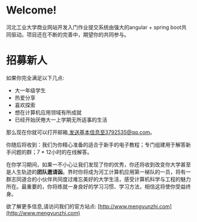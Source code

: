 # Welcome!
河北工业大学商业网站开发入门作业提交系统由强大的angular + spring boot共同驱动。项目还在不断的完善中，期望你的共同参与。

# 招募新人
如果你完全满足以下几点:
* 大一年级学生
* 热爱分享
* 喜欢探索
* 想在计算机应用领域有所成就
* 已经开始厌倦大一上学期无所适事的生活

那么现在你就可以打开邮箱,发送基本信息至3792535@qq.com。

你随后将收到：我们为你精心准备的适合于新手的电子教程；专门组建用于解答新手问题的群；7 * 12小时的在线解答。

在你学习期间，如果一不小心让我们发现了你的优秀，你还将收到改变你大学甚至是人生轨迹的**团队邀请函**。界时你将成为河工计算机应用第一梯队的一员，将有一群志同道合的小伙伴共同度过难忘美好的大学生活，感受计算机科学与工程的魅力所在。最重要的，你将练就一身良好的学习习惯、学习方法，相信这将使你受益终身。

欲了解更多信息,请访问我们的官方站点: [http://www.mengyunzhi.com](http://www.mengyunzhi.com)
